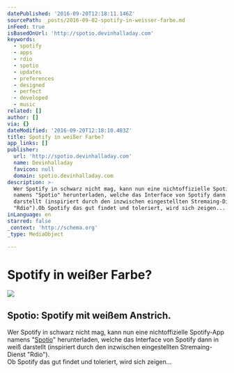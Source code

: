 ```yaml
---
datePublished: '2016-09-20T12:18:11.146Z'
sourcePath: _posts/2016-09-02-spotify-in-weisser-farbe.md
inFeed: true
isBasedOnUrl: 'http://spotio.devinhalladay.com'
keywords:
  - spotify
  - apps
  - rdio
  - spotio
  - updates
  - preferences
  - designed
  - perfect
  - developed
  - music
related: []
author: []
via: {}
dateModified: '2016-09-20T12:18:10.483Z'
title: Spotify in weißer Farbe?
app_links: []
publisher:
  url: 'http://spotio.devinhalladay.com'
  name: Devinhalladay
  favicon: null
  domain: spotio.devinhalladay.com
description: >-
  Wer Spotify in schwarz nicht mag, kann nun eine nichtoffizielle Spotify-App
  namens "Spotio" herunterladen, welche das Interface von Spotify dann in weiß
  darstellt (inspiriert durch den inzwischen eingestellten Stremaing-Dienst
  "Rdio").Ob Spotify das gut findet und toleriert, wird sich zeigen...
inLanguage: en
starred: false
_context: 'http://schema.org'
_type: MediaObject

---
```

# Spotify in weißer Farbe?

<article style=""><img src="https://s3-us-west-2.amazonaws.com/the-grid-img/p/7abb3df514381606a01289971b9474915939eb03.png" /><h1>Spotio: Spotify mit weißem Anstrich.</h1></article>

Wer Spotify in schwarz nicht mag, kann nun eine nichtoffizielle Spotify-App namens "[Spotio][0]" herunterladen, welche das Interface von Spotify dann in weiß darstellt (inspiriert durch den inzwischen eingestellten Stremaing-Dienst "Rdio").  
Ob Spotify das gut findet und toleriert, wird sich zeigen...

[0]: http://spotio.devinhalladay.com/